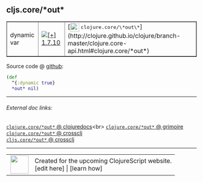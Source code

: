 ## cljs.core/\*out\*



 <table border="1">
<tr>
<td>dynamic var</td>
<td><a href="https://github.com/cljsinfo/cljs-api-docs/tree/1.7.10"><img valign="middle" alt="[+] 1.7.10" title="Added in 1.7.10" src="https://img.shields.io/badge/+-1.7.10-lightgrey.svg"></a> </td>
<td>
[<img height="24px" valign="middle" src="http://i.imgur.com/1GjPKvB.png"> <samp>clojure.core/\*out\*</samp>](http://clojure.github.io/clojure/branch-master/clojure.core-api.html#clojure.core/*out*)
</td>
</tr>
</table>









Source code @ [github](https://github.com/clojure/clojurescript/blob/r1.7.58/src/main/cljs/cljs/core.cljs#L34-L36):

```clj
(def
  ^{:dynamic true}
  *out* nil)
```

<!--
Repo - tag - source tree - lines:

 <pre>
clojurescript @ r1.7.58
└── src
    └── main
        └── cljs
            └── cljs
                └── <ins>[core.cljs:34-36](https://github.com/clojure/clojurescript/blob/r1.7.58/src/main/cljs/cljs/core.cljs#L34-L36)</ins>
</pre>

-->

---



###### External doc links:

[`clojure.core/*out*` @ clojuredocs](http://clojuredocs.org/clojure.core/*out*)<br>
[`clojure.core/*out*` @ grimoire](http://conj.io/store/v1/org.clojure/clojure/1.7.0-beta3/clj/clojure.core/*out*/)<br>
[`clojure.core/*out*` @ crossclj](http://crossclj.info/fun/clojure.core/*out*.html)<br>
[`cljs.core/*out*` @ crossclj](http://crossclj.info/fun/cljs.core.cljs/*out*.html)<br>

---

 <table>
<tr><td>
<img valign="middle" align="right" width="48px" src="http://i.imgur.com/Hi20huC.png">
</td><td>
Created for the upcoming ClojureScript website.<br>
[edit here] | [learn how]
</td></tr></table>

[edit here]:https://github.com/cljsinfo/cljs-api-docs/blob/master/cljsdoc/cljs.core/STARoutSTAR.cljsdoc
[learn how]:https://github.com/cljsinfo/cljs-api-docs/wiki/cljsdoc-files

<!--

This information was too distracting to show to readers, but I'll leave it
commented here since it is helpful to:

- pretty-print the data used to generate this document
- and show how to retrieve that data



The API data for this symbol:

```clj
{:ns "cljs.core",
 :name "*out*",
 :type "dynamic var",
 :source {:code "(def\n  ^{:dynamic true}\n  *out* nil)",
          :title "Source code",
          :repo "clojurescript",
          :tag "r1.7.58",
          :filename "src/main/cljs/cljs/core.cljs",
          :lines [34 36]},
 :full-name "cljs.core/*out*",
 :full-name-encode "cljs.core/STARoutSTAR",
 :clj-symbol "clojure.core/*out*",
 :history [["+" "1.7.10"]]}

```

Retrieve the API data for this symbol:

```clj
;; from Clojure REPL
(require '[clojure.edn :as edn])
(-> (slurp "https://raw.githubusercontent.com/cljsinfo/cljs-api-docs/catalog/cljs-api.edn")
    (edn/read-string)
    (get-in [:symbols "cljs.core/*out*"]))
```

-->
